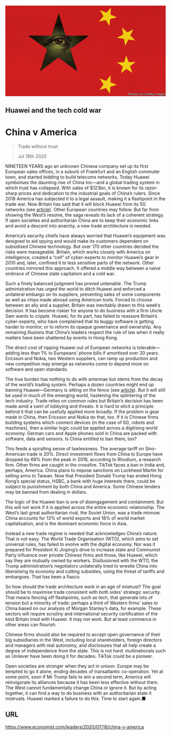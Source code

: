 ![](./images/20200718_LDD001_0.jpg)

## Huawei and the tech cold war

# China v America

> Trade without trust

> Jul 18th 2020

NINETEEN YEARS ago an unknown Chinese company set up its first European sales offices, in a suburb of Frankfurt and an English commuter town, and started bidding to build telecoms networks. Today Huawei symbolises the daunting rise of China Inc—and a global trading system in which trust has collapsed. With sales of $123bn, it is known for its razor-sharp prices and dedication to the industrial goals of China’s rulers. Since 2018 America has subjected it to a legal assault, making it a flashpoint in the trade war. Now Britain has said that it will block Huawei from its 5G networks (see [article](https://www.economist.com//briefing/2020/07/16/americas-war-on-huawei-nears-its-endgame)). Other European countries may follow. But far from showing the West’s resolve, the saga reveals its lack of a coherent strategy. If open societies and authoritarian China are to keep their economic links and avoid a descent into anarchy, a new trade architecture is needed.

America’s security chiefs have always worried that Huawei’s equipment was designed to aid spying and would make its customers dependent on subsidised Chinese technology. But over 170 other countries decided the risks were manageable. Britain, which works closely with America on intelligence, created a “cell” of cyber-experts to monitor Huawei’s gear in 2010 and, later, confined it to less sensitive parts of the network. Other countries mirrored this approach. It offered a middle way between a naive embrace of Chinese state capitalism and a cold war.

Such a finely balanced judgment has proved untenable. The Trump administration has urged the world to ditch Huawei and enforced a unilateral embargo on its suppliers, preventing sales of some components as well as chips made abroad using American tools. Forced to choose between an ally and a supplier, Britain was inevitably drawn to this week’s decision. It has become riskier for anyone to do business with a firm Uncle Sam wants to cripple. Huawei, for its part, has failed to reassure Britain’s cyber-experts, who have complained that its buggy software is getting harder to monitor, or to reform its opaque governance and ownership. Any remaining illusions that China’s leaders respect the rule of law when it really matters have been shattered by events in Hong Kong.

The direct cost of ripping Huawei out of European networks is tolerable—adding less than 1% to Europeans’ phone bills if amortised over 20 years. Ericsson and Nokia, two Western suppliers, can ramp up production and new competition may emerge as networks come to depend more on software and open standards.

The true burden has nothing to do with antennae but stems from the decay of the world’s trading system. Perhaps a dozen countries might end up banning Huawei—Germany is sitting on the fence (see [article](https://www.economist.com//europe/2020/07/16/angela-merkels-soft-china-stance-is-challenged-at-home)). But it will still be used in much of the emerging world, hastening the splintering of the tech industry. Trade relies on common rules but Britain’s decision has been made amid a swirl of lobbying and threats. It is hard to elicit a principle behind it that can be usefully applied more broadly. If the problem is gear made in China, then Ericsson and Nokia do that, too. If it is Chinese firms building systems which connect devices (in the case of 5G, robots and machines), then a similar logic could be applied across a digitising world economy. German cars and Apple phones sold in China are packed with software, data and sensors. Is China entitled to ban them, too?

This feeds a spiralling sense of lawlessness. The average tariff on Sino-American trade is 20%. Direct investment flows from China to Europe have dropped by 69% from the peak in 2016, according to Rhodium, a research firm. Other firms are caught in the crossfire. TikTok faces a ban in India and, perhaps, America. China plans to impose sanctions on Lockheed Martin for selling arms to Taiwan. Now that President Donald Trump has ended Hong Kong’s special status, HSBC, a bank with huge interests there, could be subject to punishment by both China and America. Some Chinese lenders may be banned from dealing in dollars.

The logic of the Huawei ban is one of disengagement and containment. But this will not work if it is applied across the entire economic relationship. The West’s last great authoritarian rival, the Soviet Union, was a trade minnow. China accounts for 13% of world exports and 18% of world market capitalisation, and is the dominant economic force in Asia.

Instead a new trade regime is needed that acknowledges China’s nature. That is not easy. The World Trade Organisation (WTO), which aims to set universal rules, has failed to evolve with the digital economy. Nor was it prepared for President Xi Jinping’s drive to increase state and Communist Party influence over private Chinese firms and those, like Huawei, which say they are mutually owned by workers. Disillusioned with the WTO, the Trump administration’s negotiators unilaterally tried to wrestle China into liberalising its economy and cutting subsidies, using the threat of tariffs and embargoes. That has been a fiasco.

So how should the trade architecture work in an age of mistrust? The goal should be to maximise trade consistent with both sides’ strategic security. That means fencing off flashpoints, such as tech, that generate lots of tension but a minority of trade: perhaps a third of Western firms’ sales to China based on our analysis of Morgan Stanley’s data, for example. These sectors will require scrutiny and international security certification of the kind Britain tried with Huawei. It may not work. But at least commerce in other areas can flourish.

Chinese firms should also be required to accept open governance of their big subsidiaries in the West, including local shareholders, foreign directors and managers with real autonomy, and disclosures that all help create a degree of independence from the state. This is not hard: multinationals such as Unilever have been doing it for decades. TikTok could be a pioneer.

Open societies are stronger when they act in unison. Europe may be tempted to go it alone, ending decades of transatlantic co-operation. Yet at some point, soon if Mr Trump fails to win a second term, America will reinvigorate its alliances because it has been less effective without them. The West cannot fundamentally change China or ignore it. But by acting together, it can find a way to do business with an authoritarian state it mistrusts. Huawei marked a failure to do this. Time to start again.■

## URL

https://www.economist.com/leaders/2020/07/18/china-v-america

